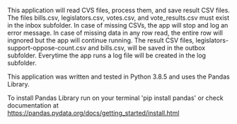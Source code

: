 This application will read CVS files, process them, and save result CSV files.
The files bills.csv, legislators.csv, votes.csv, and vote_results.csv 
must exist in the inbox subfolder.
In case of missing CSVs, the app will stop and log an error 
message.
In case of missing data in any row read, the entire row will ingnored but the app
will continue running.
The result CSV files, legislators-support-oppose-count.csv and bills.csv, will be 
saved in the outbox subfolder.
Everytime the app runs a log file will be created in the log subfolder.

This application was written and tested in Python 3.8.5 and uses the Pandas Library.

To install Pandas Library run on your terminal 'pip install pandas' or check documentation at https://pandas.pydata.org/docs/getting_started/install.html